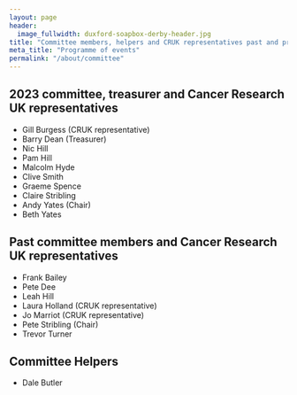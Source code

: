 ```yaml
---
layout: page
header:
  image_fullwidth: duxford-soapbox-derby-header.jpg
title: "Committee members, helpers and CRUK representatives past and present"
meta_title: "Programme of events"
permalink: "/about/committee"
---
```


## 2023 committee, treasurer and Cancer Research UK representatives

- Gill Burgess (CRUK representative)
- Barry Dean (Treasurer)
- Nic Hill
- Pam Hill
- Malcolm Hyde
- Clive Smith
- Graeme Spence
- Claire Stribling
- Andy Yates (Chair)
- Beth Yates

## Past committee members and Cancer Research UK representatives

- Frank Bailey
- Pete Dee
- Leah Hill
- Laura Holland (CRUK representative)
- Jo Marriot (CRUK representative)
- Pete Stribling (Chair)
- Trevor Turner

## Committee Helpers

- Dale Butler
